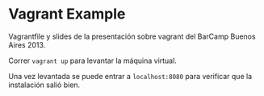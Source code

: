 Vagrant Example
===============
Vagrantfile y slides de la presentación sobre vagrant del BarCamp Buenos Aires 2013.

Correr `vagrant up` para levantar la máquina virtual.

Una vez levantada se puede entrar a `localhost:8080` para verificar que la instalación salió bien.
